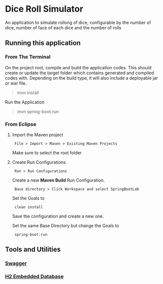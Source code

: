 # Dice Roll Simulator

An application to simulate rollong of dice, configurable by the number of dice, number of face of each dice and the number of rolls



## Running this application

### From The Terminal

On the project root, compile and build the application codes. This should create or update the target folder which contains generated and compiled codes with. Depending on the build type, it will also include a deployable jar or war file.
    
> mvn install

Run the Application

> mvn spring-boot:run


### From Eclipse

1) Import the Maven project
    
        File > Import > Maven > Existing Maven Projects

    Make sure to select the root folder

2) Create Run Configurations

        Run > Run Configurations

    Create a new **Maven Build** Run Configuration. 

        Base directory > Click Workspace and select SpringBootLab 

    Set the Goals to

        clean install

    Save the configuration and create a new one. 

    Set the same Base Directory but change the Goals to

        spring-boot:run



## Tools and Utilities

### [Swagger](localhost/swagger-ui.html)

### [H2 Embedded Database](localhost/h2)
    





